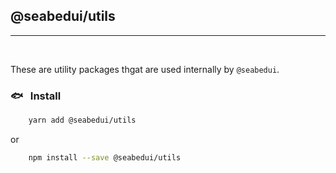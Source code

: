 ## @seabedui/utils
---

<br/>

These are utility packages thgat are used internally by `@seabedui`.

### 🐟 &nbsp; Install

```sh
    yarn add @seabedui/utils
```
or 
```sh
    npm install --save @seabedui/utils
```